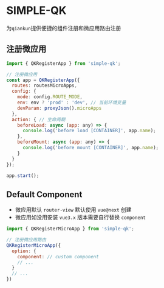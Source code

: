 # SIMPLE-QK

为`qiankun`提供便捷的组件注册和微应用路由注册

## 注册微应用

```js
import { QKRegisterApp } from 'simple-qk';

// 注册微应用
const app = QKRegisterApp({
  routes: routesMicroApps,
  config: {
    mode: config.ROUTE_MODE,
    env: env ? 'prod' : 'dev', // 当前环境变量
    devParam: proxyJson().microApps
  },
  action: { // 生命周期
    beforeLoad: async (app: any) => {
      console.log('before load [CONTAINER]', app.name);
    },
    beforeMount: async (app: any) => {
      console.log('before mount [CONTAINER]', app.name);
    }
  }
});

app.start();
```

## Default Component

- 微应用默认 `router-view` 默认使用 `vue@next` 创建
- 微应用如没用安装 `vue3.x` 版本需要自行替换 `component`

```js
import { QKRegisterMicroApp } from 'simple-qk';

// 注册微应用路由
QKRegisterMicroApp({
  option: {
    component: // custom component
    // ...
  }
  // ...
})

```

